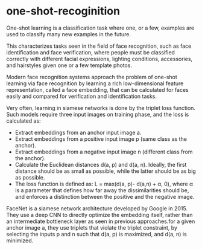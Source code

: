# one-shot-recoginition
One-shot learning is a classification task where one, or a few, examples are used to classify many new examples in the future.

This characterizes tasks seen in the field of face recognition, such as face identification and face verification, where people must be classified correctly with different facial expressions, lighting conditions, accessories, and hairstyles given one or a few template photos.

Modern face recognition systems approach the problem of one-shot learning via face recognition by learning a rich low-dimensional feature representation, called a face embedding, that can be calculated for faces easily and compared for verification and identification tasks.

Very often, learning in siamese networks is done by the triplet loss function. Such models require three input images on training phase, and the loss is calculated as:
- Extract embeddings from an anchor input image a.
- Extract embeddings from a positive input image p (same class as the anchor).
- Extract embeddings from a negative input image n (different class from the anchor).
- Calculate the Euclidean distances d(a, p) and d(a, n). Ideally, the first distance should be as small as possible, while the latter should be as big as possible.
- The loss function is defined as: L = max(d(a, p)- d(a,n) + α, 0), where α is a parameter that defines how far away the dissimilarities should be, and enforces a distinction between the positive and the negative image.



FaceNet is a siamese network architecture developed by Google in 2015. They use a deep CNN to directly optimize the embedding itself, rather than an intermediate bottleneck layer as seen in previous approaches.for a given anchor image a, they use triplets that violate the triplet constraint, by selecting the inputs p and n such that d(a, p) is maximized, and d(a, n) is minimized.


